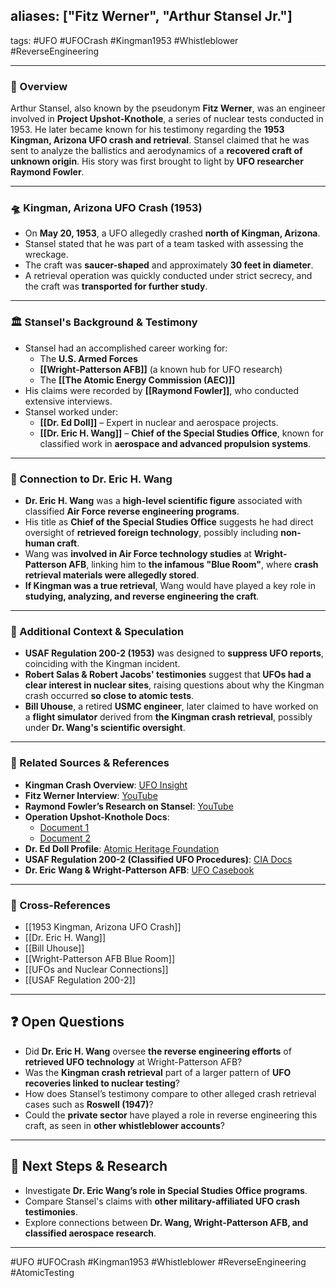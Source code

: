 ## aliases: ["Fitz Werner", "Arthur Stansel Jr."]  
tags: #UFO #UFOCrash #Kingman1953 #Whistleblower #ReverseEngineering  

---

### 📌 Overview  
Arthur Stansel, also known by the pseudonym **Fitz Werner**, was an engineer involved in **Project Upshot-Knothole**, a series of nuclear tests conducted in 1953. He later became known for his testimony regarding the **1953 Kingman, Arizona UFO crash and retrieval**. Stansel claimed that he was sent to analyze the ballistics and aerodynamics of a **recovered craft of unknown origin**. His story was first brought to light by **UFO researcher Raymond Fowler**.

---

### 🛸 Kingman, Arizona UFO Crash (1953)  
- On **May 20, 1953**, a UFO allegedly crashed **north of Kingman, Arizona**.  
- Stansel stated that he was part of a team tasked with assessing the wreckage.  
- The craft was **saucer-shaped** and approximately **30 feet in diameter**.  
- A retrieval operation was quickly conducted under strict secrecy, and the craft was **transported for further study**.

---

### 🏛 Stansel's Background & Testimony  
- Stansel had an accomplished career working for:  
  - The **U.S. Armed Forces**  
  - **[[Wright-Patterson AFB]]** (a known hub for UFO research)  
  - The **[[The Atomic Energy Commission (AEC)]]**  
- His claims were recorded by **[[Raymond Fowler]]**, who conducted extensive interviews.  
- Stansel worked under:  
  - **[[Dr. Ed Doll]]** – Expert in nuclear and aerospace projects.  
  - **[[Dr. Eric H. Wang]]** – **Chief of the Special Studies Office**, known for classified work in **aerospace and advanced propulsion systems**.  

---

### 🧠 Connection to Dr. Eric H. Wang  
- **Dr. Eric H. Wang** was a **high-level scientific figure** associated with classified **Air Force reverse engineering programs**.  
- His title as **Chief of the Special Studies Office** suggests he had direct oversight of **retrieved foreign technology**, possibly including **non-human craft**.  
- Wang was **involved in Air Force technology studies** at **Wright-Patterson AFB**, linking him to **the infamous "Blue Room"**, where **crash retrieval materials were allegedly stored**.  
- **If Kingman was a true retrieval**, Wang would have played a key role in **studying, analyzing, and reverse engineering the craft**.  

---

### 🔎 Additional Context & Speculation  
- **USAF Regulation 200-2 (1953)** was designed to **suppress UFO reports**, coinciding with the Kingman incident.  
- **Robert Salas & Robert Jacobs' testimonies** suggest that **UFOs had a clear interest in nuclear sites**, raising questions about why the Kingman crash occurred **so close to atomic tests**.  
- **Bill Uhouse**, a retired **USMC engineer**, later claimed to have worked on a **flight simulator** derived from **the Kingman crash retrieval**, possibly under **Dr. Wang's scientific oversight**.  

---

### 🎥 Related Sources & References  
- **Kingman Crash Overview**: [UFO Insight](https://www.ufoinsight.com/ufos/cover-ups/kingman-ufo-crash)  
- **Fitz Werner Interview**: [YouTube](https://www.youtube.com/watch?v=ffONAXpPJH8&t=301s)  
- **Raymond Fowler’s Research on Stansel**: [YouTube](https://www.youtube.com/watch?v=L4CvjWEB6C8&t=212s)  
- **Operation Upshot-Knothole Docs**:  
  - [Document 1](https://apps.dtic.mil/sti/tr/pdf/ADA121624.pdf)  
  - [Document 2](https://apps.dtic.mil/sti/tr/pdf/ADA073476.pdf)  
- **Dr. Ed Doll Profile**: [Atomic Heritage Foundation](https://ahf.nuclearmuseum.org/ahf/profile/edward-b-doll/)  
- **USAF Regulation 200-2 (Classified UFO Procedures)**: [CIA Docs](https://www.cia.gov/readingroom/docs/CIA-RDP81R00560R000100040072-9.pdf)  
- **Dr. Eric Wang & Wright-Patterson AFB**: [UFO Casebook](https://www.ufocasebook.com/Arizona.html)  

---

### 🔗 Cross-References  
- [[1953 Kingman, Arizona UFO Crash]]  
- [[Dr. Eric H. Wang]]  
- [[Bill Uhouse]]  
- [[Wright-Patterson AFB Blue Room]]  
- [[UFOs and Nuclear Connections]]  
- [[USAF Regulation 200-2]]  

---

## ❓ Open Questions  
- Did **Dr. Eric H. Wang** oversee **the reverse engineering efforts** of **retrieved UFO technology** at Wright-Patterson AFB?  
- Was the **Kingman crash retrieval** part of a larger pattern of **UFO recoveries linked to nuclear testing**?  
- How does Stansel’s testimony compare to other alleged crash retrieval cases such as **Roswell (1947)**?  
- Could the **private sector** have played a role in reverse engineering this craft, as seen in **other whistleblower accounts**?  

---

## 🔮 Next Steps & Research  
- Investigate **Dr. Eric Wang’s role in Special Studies Office programs**.  
- Compare Stansel's claims with **other military-affiliated UFO crash testimonies**.  
- Explore connections between **Dr. Wang, Wright-Patterson AFB, and classified aerospace research**.  

---

#UFO #UFOCrash #Kingman1953 #Whistleblower #ReverseEngineering #AtomicTesting  

